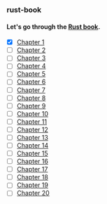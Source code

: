 ### rust-book
#### Let's go through the [Rust book](https://doc.rust-lang.org/book/).

- [x] [Chapter 1](https://doc.rust-lang.org/book/ch01-00-getting-started.html)
- [ ] [Chapter 2](https://doc.rust-lang.org/book/ch02-00-guessing-game-tutorial.html)
- [ ] [Chapter 3](https://doc.rust-lang.org/book/ch03-00-common-programming-concepts.html)
- [ ] [Chapter 4](https://doc.rust-lang.org/book/ch04-00-understanding-ownership.html)
- [ ] [Chapter 5](https://doc.rust-lang.org/book/ch05-00-structs.html)
- [ ] [Chapter 6](https://doc.rust-lang.org/book/ch06-00-enums.html)
- [ ] [Chapter 7](https://doc.rust-lang.org/book/ch07-00-managing-growing-projects-with-packages-crates-and-modules.html)
- [ ] [Chapter 8](https://doc.rust-lang.org/book/ch08-00-common-collections.html)
- [ ] [Chapter 9](https://doc.rust-lang.org/book/ch09-00-error-handling.html)
- [ ] [Chapter 10](https://doc.rust-lang.org/book/ch10-00-generics.html)
- [ ] [Chapter 11](https://doc.rust-lang.org/book/ch11-00-testing.html)
- [ ] [Chapter 12](https://doc.rust-lang.org/book/ch12-00-an-io-project.html)
- [ ] [Chapter 13](https://doc.rust-lang.org/book/ch13-00-functional-features.html)
- [ ] [Chapter 14](https://doc.rust-lang.org/book/ch14-00-more-about-cargo.html)
- [ ] [Chapter 15](https://doc.rust-lang.org/book/ch15-00-smart-pointers.html)
- [ ] [Chapter 16](https://doc.rust-lang.org/book/ch16-00-concurrency.html)
- [ ] [Chapter 17](https://doc.rust-lang.org/book/ch17-00-oop.html)
- [ ] [Chapter 18](https://doc.rust-lang.org/book/ch18-00-patterns.html)
- [ ] [Chapter 19](https://doc.rust-lang.org/book/ch19-00-advanced-features.html)
- [ ] [Chapter 20](https://doc.rust-lang.org/book/ch20-00-final-project-a-web-server.html)